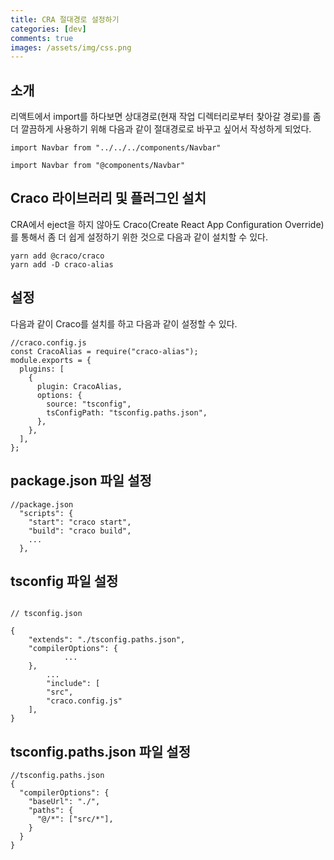 ```yaml
---
title: CRA 절대경로 설정하기
categories: [dev]
comments: true
images: /assets/img/css.png
---
```


## 소개

리액트에서 import를 하다보면 상대경로(현재 작업 디렉터리로부터 찾아갈 경로)를 좀 더 깔끔하게
사용하기 위해 다음과 같이 절대경로로 바꾸고 싶어서 작성하게 되었다.

```
import Navbar from "../../../components/Navbar"
```

```
import Navbar from "@components/Navbar"
```

## Craco 라이브러리 및 플러그인 설치

CRA에서 eject을 하지 않아도 Craco(Create React App Configuration Override) 를 통해서 좀 더 쉽게 설정하기 위한 것으로
다음과 같이 설치할 수 있다.

```
yarn add @craco/craco
yarn add -D craco-alias
```

## 설정

다음과 같이 Craco를 설치를 하고 다음과 같이 설정할 수 있다.

```
//craco.config.js
const CracoAlias = require("craco-alias");
module.exports = {
  plugins: [
    {
      plugin: CracoAlias,
      options: {
        source: "tsconfig",
        tsConfigPath: "tsconfig.paths.json",
      },
    },
  ],
};
```

## package.json 파일 설정

```
//package.json
  "scripts": {
    "start": "craco start",
    "build": "craco build",
    ...
  },
```

## tsconfig 파일 설정

```

// tsconfig.json

{
	"extends": "./tsconfig.paths.json",
	"compilerOptions": {
    		...
	},
        ...
    	"include": [
		"src",
		"craco.config.js"
	],
}

```

## tsconfig.paths.json 파일 설정

```
//tsconfig.paths.json
{
  "compilerOptions": {
    "baseUrl": "./",
    "paths": {
      "@/*": ["src/*"],
    }
  }
}

```
